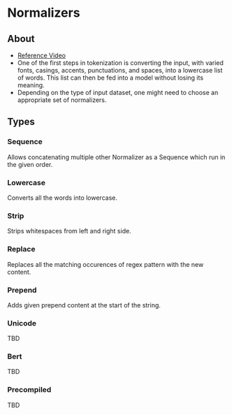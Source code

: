 # Normalizers

## About
- [Reference Video](https://www.youtube.com/watch?v=4IIC2jI9CaU)
- One of the first steps in tokenization is converting the input, with varied fonts, casings, accents, punctuations, and spaces, into a lowercase list of words. This list can then be fed into a model without losing its meaning.
- Depending on the type of input dataset, one might need to choose an appropriate set of normalizers.

## Types

### Sequence 
Allows concatenating multiple other Normalizer as a Sequence which run in the given order.

### Lowercase
Converts all the words into lowercase.

### Strip
Strips whitespaces from left and right side. 

### Replace
Replaces all the matching occurences of regex pattern with the new content.

### Prepend
Adds given prepend content at the start of the string.

### Unicode
TBD

### Bert
TBD

### Precompiled
TBD
